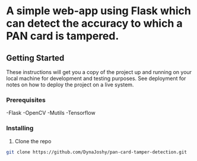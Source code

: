 

# A simple web-app using Flask which can detect the accuracy to which a PAN card is tampered.

## Getting Started

These instructions will get you a copy of the project up and running on your local machine for development and testing purposes. See deployment for notes on how to deploy the project on a live system.

### Prerequisites

-Flask
-OpenCV
-Mutils
-Tensorflow


### Installing
1. Clone the repo
``` bash
git clone https://github.com/DynaJoshy/pan-card-tamper-detection.git

```



